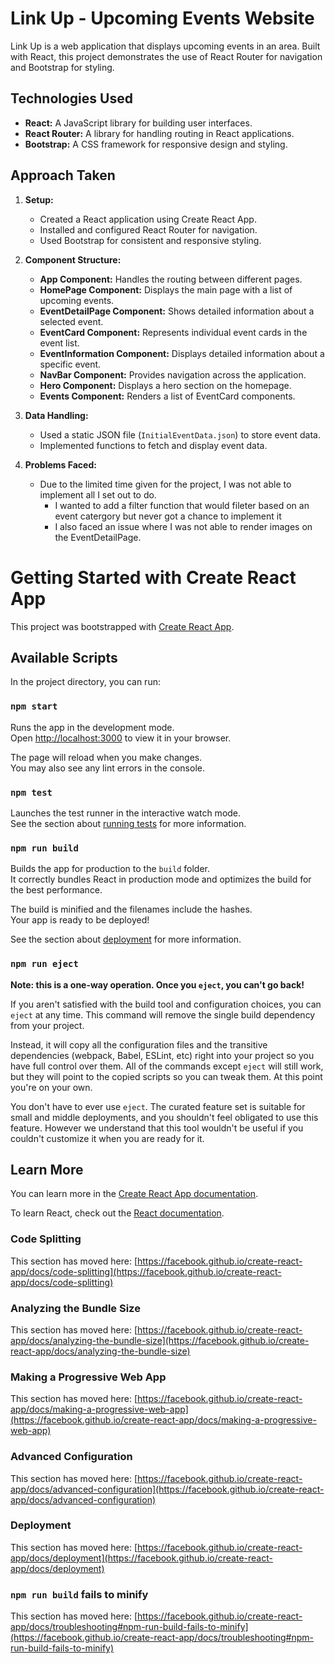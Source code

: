 # Link Up - Upcoming Events Website

Link Up is a web application that displays upcoming events in an area. Built with React, this project demonstrates the use of React Router for navigation and Bootstrap for styling.

## Technologies Used

- **React:** A JavaScript library for building user interfaces.
- **React Router:** A library for handling routing in React applications.
- **Bootstrap:** A CSS framework for responsive design and styling.

## Approach Taken

1. **Setup:**
   - Created a React application using Create React App.
   - Installed and configured React Router for navigation.
   - Used Bootstrap for consistent and responsive styling.

2. **Component Structure:**
   - **App Component:** Handles the routing between different pages.
   - **HomePage Component:** Displays the main page with a list of upcoming events.
   - **EventDetailPage Component:** Shows detailed information about a selected event.
   - **EventCard Component:** Represents individual event cards in the event list.
   - **EventInformation Component:** Displays detailed information about a specific event.
   - **NavBar Component:** Provides navigation across the application.
   - **Hero Component:** Displays a hero section on the homepage.
   - **Events Component:** Renders a list of EventCard components.

3. **Data Handling:**
   - Used a static JSON file (`InitialEventData.json`) to store event data.
   - Implemented functions to fetch and display event data.

4. **Problems Faced:**
   - Due to the limited time given for the project, I was not able to implement all I set out to do.
        - I wanted to add a filter function that would fileter based on an event catergory but never got a chance to implement it
        - I also faced an issue where I was not able to render images on the EventDetailPage.
    


# Getting Started with Create React App

This project was bootstrapped with [Create React App](https://github.com/facebook/create-react-app).

## Available Scripts

In the project directory, you can run:

### `npm start`

Runs the app in the development mode.\
Open [http://localhost:3000](http://localhost:3000) to view it in your browser.

The page will reload when you make changes.\
You may also see any lint errors in the console.

### `npm test`

Launches the test runner in the interactive watch mode.\
See the section about [running tests](https://facebook.github.io/create-react-app/docs/running-tests) for more information.

### `npm run build`

Builds the app for production to the `build` folder.\
It correctly bundles React in production mode and optimizes the build for the best performance.

The build is minified and the filenames include the hashes.\
Your app is ready to be deployed!

See the section about [deployment](https://facebook.github.io/create-react-app/docs/deployment) for more information.

### `npm run eject`

**Note: this is a one-way operation. Once you `eject`, you can't go back!**

If you aren't satisfied with the build tool and configuration choices, you can `eject` at any time. This command will remove the single build dependency from your project.

Instead, it will copy all the configuration files and the transitive dependencies (webpack, Babel, ESLint, etc) right into your project so you have full control over them. All of the commands except `eject` will still work, but they will point to the copied scripts so you can tweak them. At this point you're on your own.

You don't have to ever use `eject`. The curated feature set is suitable for small and middle deployments, and you shouldn't feel obligated to use this feature. However we understand that this tool wouldn't be useful if you couldn't customize it when you are ready for it.

## Learn More

You can learn more in the [Create React App documentation](https://facebook.github.io/create-react-app/docs/getting-started).

To learn React, check out the [React documentation](https://reactjs.org/).

### Code Splitting

This section has moved here: [https://facebook.github.io/create-react-app/docs/code-splitting](https://facebook.github.io/create-react-app/docs/code-splitting)

### Analyzing the Bundle Size

This section has moved here: [https://facebook.github.io/create-react-app/docs/analyzing-the-bundle-size](https://facebook.github.io/create-react-app/docs/analyzing-the-bundle-size)

### Making a Progressive Web App

This section has moved here: [https://facebook.github.io/create-react-app/docs/making-a-progressive-web-app](https://facebook.github.io/create-react-app/docs/making-a-progressive-web-app)

### Advanced Configuration

This section has moved here: [https://facebook.github.io/create-react-app/docs/advanced-configuration](https://facebook.github.io/create-react-app/docs/advanced-configuration)

### Deployment

This section has moved here: [https://facebook.github.io/create-react-app/docs/deployment](https://facebook.github.io/create-react-app/docs/deployment)

### `npm run build` fails to minify

This section has moved here: [https://facebook.github.io/create-react-app/docs/troubleshooting#npm-run-build-fails-to-minify](https://facebook.github.io/create-react-app/docs/troubleshooting#npm-run-build-fails-to-minify)
